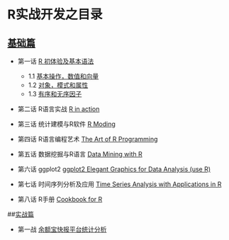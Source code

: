 # R实战开发之目录

## [基础篇]()

- 第一话 [R 初体验及基本语法](https://github.com/sunnotes/Programming-R/tree/master/tutorial)

	* 1.1 [基本操作，数值和向量](contents/02-simple-manipulations-numbers-and-vectors.md)
	* 1.2 [对象，模式和属性](contents/03-objects-their-modes-and-attributes.md)
	* 1.3 [有序和无序因子](contents/04-ordered-and-unordered-factors.md)
	

- 第二话 R语言实战 [R in action](https://github.com/sunnotes/Programming-R/tree/master/rinaction)
- 第三话 统计建模与R软件 [R Moding](https://github.com/sunnotes/Programming-R/tree/master/r%20%20moding)
- 第四话 R语言编程艺术 [The Art of R Programming]()
- 第五话 数据挖掘与R语言 [Data Mining with R](https://github.com/sunnotes/Programming-R/tree/master/DataMiningwithRlearningbycasestudies)
- 第六话 ggplot2 [ggplot2 Elegant Graphics for Data Analysis (use R)](https://github.com/sunnotes/Programming-R/tree/master/ggplot2_ElegantGraphicsforDataAnalysis)
- 第七话 时间序列分析及应用 [Time Series Analysis with Applications in R](https://github.com/sunnotes/Programming-R/tree/master/TimeSeriesAnalysiswithApplicationsinR)
- 第八话 R手册 [Cookbook for R](https://github.com/sunnotes/Programming-R/tree/master/TimeSeriesAnalysiswithApplicationsinR)




##[实战篇]()
- 第一战 [余额宝快报平台统计分析](https://github.com/sunnotes/Programming-R/tree/master/kuaibao)
